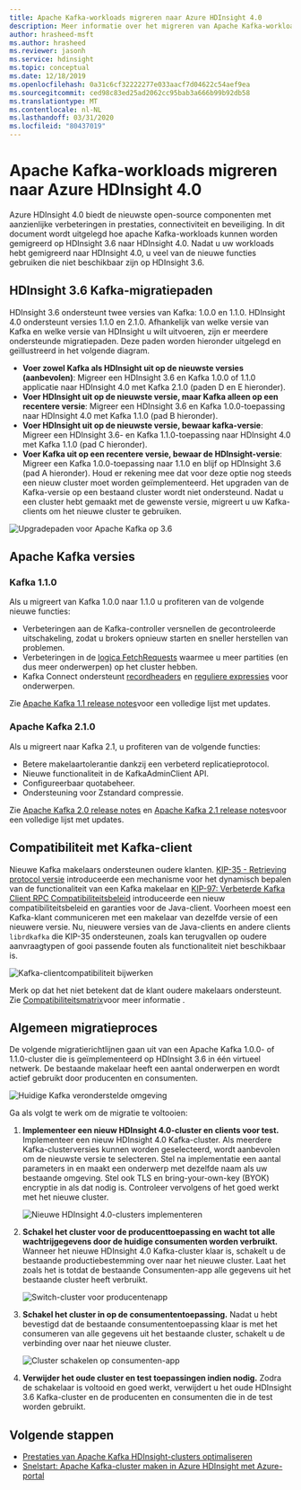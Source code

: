 ```yaml
---
title: Apache Kafka-workloads migreren naar Azure HDInsight 4.0
description: Meer informatie over het migreren van Apache Kafka-workloads op HDInsight 3.6 naar HDInsight 4.0.
author: hrasheed-msft
ms.author: hrasheed
ms.reviewer: jasonh
ms.service: hdinsight
ms.topic: conceptual
ms.date: 12/18/2019
ms.openlocfilehash: 0a31c6cf32222277e033aacf7d04622c54aef9ea
ms.sourcegitcommit: ced98c83ed25ad2062cc95bab3a666b99b92db58
ms.translationtype: MT
ms.contentlocale: nl-NL
ms.lasthandoff: 03/31/2020
ms.locfileid: "80437019"
---
```

# <a name="migrate-apache-kafka-workloads-to-azure-hdinsight-40"></a>Apache Kafka-workloads migreren naar Azure HDInsight 4.0

Azure HDInsight 4.0 biedt de nieuwste open-source componenten met aanzienlijke verbeteringen in prestaties, connectiviteit en beveiliging. In dit document wordt uitgelegd hoe apache Kafka-workloads kunnen worden gemigreerd op HDInsight 3.6 naar HDInsight 4.0. Nadat u uw workloads hebt gemigreerd naar HDInsight 4.0, u veel van de nieuwe functies gebruiken die niet beschikbaar zijn op HDInsight 3.6.

## <a name="hdinsight-36-kafka-migration-paths"></a>HDInsight 3.6 Kafka-migratiepaden

HDInsight 3.6 ondersteunt twee versies van Kafka: 1.0.0 en 1.1.0. HDInsight 4.0 ondersteunt versies 1.1.0 en 2.1.0. Afhankelijk van welke versie van Kafka en welke versie van HDInsight u wilt uitvoeren, zijn er meerdere ondersteunde migratiepaden. Deze paden worden hieronder uitgelegd en geïllustreerd in het volgende diagram.

* **Voer zowel Kafka als HDInsight uit op de nieuwste versies (aanbevolen)**: Migreer een HDInsight 3.6 en Kafka 1.0.0 of 1.1.0 applicatie naar HDInsight 4.0 met Kafka 2.1.0 (paden D en E hieronder).
* **Voer HDInsight uit op de nieuwste versie, maar Kafka alleen op een recentere versie**: Migreer een HDInsight 3.6 en Kafka 1.0.0-toepassing naar HDInsight 4.0 met Kafka 1.1.0 (pad B hieronder).
* **Voer HDInsight uit op de nieuwste versie, bewaar kafka-versie**: Migreer een HDInsight 3.6- en Kafka 1.1.0-toepassing naar HDInsight 4.0 met Kafka 1.1.0 (pad C hieronder).
* **Voer Kafka uit op een recentere versie, bewaar de HDInsight-versie**: Migreer een Kafka 1.0.0-toepassing naar 1.1.0 en blijf op HDInsight 3.6 (pad A hieronder). Houd er rekening mee dat voor deze optie nog steeds een nieuw cluster moet worden geïmplementeerd. Het upgraden van de Kafka-versie op een bestaand cluster wordt niet ondersteund. Nadat u een cluster hebt gemaakt met de gewenste versie, migreert u uw Kafka-clients om het nieuwe cluster te gebruiken.

![Upgradepaden voor Apache Kafka op 3.6](./media/upgrade-threesix-to-four/apache-kafka-upgrade-path.png)

## <a name="apache-kafka-versions"></a>Apache Kafka versies

### <a name="kafka-110"></a>Kafka 1.1.0
  
Als u migreert van Kafka 1.0.0 naar 1.1.0 u profiteren van de volgende nieuwe functies:

* Verbeteringen aan de Kafka-controller versnellen de gecontroleerde uitschakeling, zodat u brokers opnieuw starten en sneller herstellen van problemen. 
* Verbeteringen in de [logica FetchRequests](https://issues.apache.org/jira/browse/KAFKA-6254) waarmee u meer partities (en dus meer onderwerpen) op het cluster hebben. 
* Kafka Connect ondersteunt [recordheaders](https://issues.apache.org/jira/browse/KAFKA-5142) en [reguliere expressies](https://issues.apache.org/jira/browse/KAFKA-3073) voor onderwerpen. 

Zie [Apache Kafka 1.1 release notes](https://archive.apache.org/dist/kafka/1.1.0/RELEASE_NOTES.html)voor een volledige lijst met updates.

### <a name="apache-kafka-210"></a>Apache Kafka 2.1.0

Als u migreert naar Kafka 2.1, u profiteren van de volgende functies:

* Betere makelaartolerantie dankzij een verbeterd replicatieprotocol.
* Nieuwe functionaliteit in de KafkaAdminClient API.
* Configureerbaar quotabeheer.
* Ondersteuning voor Zstandard compressie.

Zie [Apache Kafka 2.0 release notes](https://archive.apache.org/dist/kafka/2.0.0/RELEASE_NOTES.html) en [Apache Kafka 2.1 release notes](https://archive.apache.org/dist/kafka/2.1.0/RELEASE_NOTES.html)voor een volledige lijst met updates.

## <a name="kafka-client-compatibility"></a>Compatibiliteit met Kafka-client

Nieuwe Kafka makelaars ondersteunen oudere klanten. [KIP-35 - Retrieving protocol versie](https://cwiki.apache.org/confluence/display/KAFKA/KIP-35+-+Retrieving+protocol+version) introduceerde een mechanisme voor het dynamisch bepalen van de functionaliteit van een Kafka makelaar en [KIP-97: Verbeterde Kafka Client RPC Compatibiliteitsbeleid](https://cwiki.apache.org/confluence/display/KAFKA/KIP-97%3A+Improved+Kafka+Client+RPC+Compatibility+Policy) introduceerde een nieuw compatibiliteitsbeleid en garanties voor de Java-client. Voorheen moest een Kafka-klant communiceren met een makelaar van dezelfde versie of een nieuwere versie. Nu, nieuwere versies van de Java-clients en andere clients `librdkafka` die KIP-35 ondersteunen, zoals kan terugvallen op oudere aanvraagtypen of gooi passende fouten als functionaliteit niet beschikbaar is.

![Kafka-clientcompatibiliteit bijwerken](./media/upgrade-threesix-to-four/apache-kafka-client-compatibility.png)

Merk op dat het niet betekent dat de klant oudere makelaars ondersteunt.  Zie [Compatibiliteitsmatrix](https://cwiki.apache.org/confluence/display/KAFKA/Compatibility+Matrix)voor meer informatie .

## <a name="general-migration-process"></a>Algemeen migratieproces

De volgende migratierichtlijnen gaan uit van een Apache Kafka 1.0.0- of 1.1.0-cluster die is geïmplementeerd op HDInsight 3.6 in één virtueel netwerk. De bestaande makelaar heeft een aantal onderwerpen en wordt actief gebruikt door producenten en consumenten.

![Huidige Kafka veronderstelde omgeving](./media/upgrade-threesix-to-four/apache-kafka-presumed-environment.png)

Ga als volgt te werk om de migratie te voltooien:

1. **Implementeer een nieuw HDInsight 4.0-cluster en clients voor test.** Implementeer een nieuw HDInsight 4.0 Kafka-cluster. Als meerdere Kafka-clusterversies kunnen worden geselecteerd, wordt aanbevolen om de nieuwste versie te selecteren. Stel na implementatie een aantal parameters in en maakt een onderwerp met dezelfde naam als uw bestaande omgeving. Stel ook TLS en bring-your-own-key (BYOK) encryptie in als dat nodig is. Controleer vervolgens of het goed werkt met het nieuwe cluster.

    ![Nieuwe HDInsight 4.0-clusters implementeren](./media/upgrade-threesix-to-four/deploy-new-hdinsight-clusters.png)

1. **Schakel het cluster voor de producenttoepassing en wacht tot alle wachtrijgegevens door de huidige consumenten worden verbruikt.** Wanneer het nieuwe HDInsight 4.0 Kafka-cluster klaar is, schakelt u de bestaande productiebestemming over naar het nieuwe cluster. Laat het zoals het is totdat de bestaande Consumenten-app alle gegevens uit het bestaande cluster heeft verbruikt.

    ![Switch-cluster voor producentenapp](./media/upgrade-threesix-to-four/switch-cluster-producer-app.png)

1. **Schakel het cluster in op de consumententoepassing.** Nadat u hebt bevestigd dat de bestaande consumententoepassing klaar is met het consumeren van alle gegevens uit het bestaande cluster, schakelt u de verbinding over naar het nieuwe cluster.

    ![Cluster schakelen op consumenten-app](./media/upgrade-threesix-to-four/switch-cluster-consumer-app.png)

1. **Verwijder het oude cluster en test toepassingen indien nodig.** Zodra de schakelaar is voltooid en goed werkt, verwijdert u het oude HDInsight 3.6 Kafka-cluster en de producenten en consumenten die in de test worden gebruikt.

## <a name="next-steps"></a>Volgende stappen

* [Prestaties van Apache Kafka HDInsight-clusters optimaliseren](apache-kafka-performance-tuning.md)
* [Snelstart: Apache Kafka-cluster maken in Azure HDInsight met Azure-portal](apache-kafka-get-started.md)
